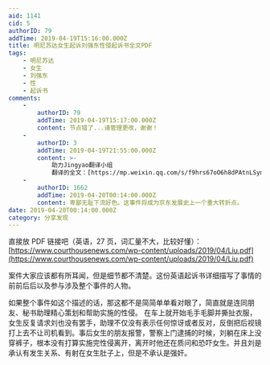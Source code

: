```yaml
---
aid: 1141
cid: 5
authorID: 79
addTime: 2019-04-19T15:16:00.000Z
title: 明尼苏达女生起诉刘强东性侵起诉书全文PDF
tags:
    - 明尼苏达
    - 女生
    - 刘强东
    - 性
    - 起诉书
comments:
    -
        authorID: 79
        addTime: 2019-04-19T15:17:00.000Z
        content: 节点错了...请管理更改，谢谢！
    -
        authorID: 3
        addTime: 2019-04-19T21:55:00.000Z
        content: >-
            助力Jingyao翻译小组
            翻译的全文：[https://mp.weixin.qq.com/s/f9hrs67oO6h8dPAtnLSynw](https://mp.weixin.qq.com/s/f9hrs67oO6h8dPAtnLSynw)
    -
        authorID: 1662
        addTime: 2019-04-20T00:14:00.000Z
        content: 卑鄙无耻下流好色。这事件将成为京东发展史上一个重大转折点。
date: 2019-04-20T00:14:00.000Z
category: 分享发现
---
```


直接放 PDF 链接吧（英语，27 页，词汇量不大，比较好懂）： [https://www.courthousenews.com/wp-content/uploads/2019/04/Liu.pdf](https://www.courthousenews.com/wp-content/uploads/2019/04/Liu.pdf)

案件大家应该都有所耳闻，但是细节都不清楚。这份英语起诉书详细描写了事情的前前后后以及参与涉及整个事件的人物。

如果整个事件如这个描述的话，那这都不是简简单单看对眼了，简直就是连同朋友、秘书助理精心策划和帮助实施的性侵。 在车上就开始毛手毛脚并撕扯衣服，女生反复请求刘也没有罢手，助理不仅没有表示任何惊讶或者反对，反倒把后视镜打上去不让司机看到。事后女生的朋友报警，警察上门逮捕的时候，刘躺在床上没穿裤子，根本没有打算实施完性侵离开，离开时他还在质问和恐吓女生。并且刘是承认有发生关系、有射在女生肚子上，但是不承认是强奸。
